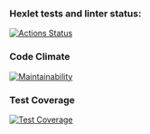 ### Hexlet tests and linter status:
[![Actions Status](https://github.com/mnm-is-aleks/python-project-50/actions/workflows/hexlet-check.yml/badge.svg)](https://github.com/mnm-is-aleks/python-project-50/actions)
### Code Climate
[![Maintainability](https://api.codeclimate.com/v1/badges/168abb9c4b766f3154c8/maintainability)](https://codeclimate.com/github/mnm-is-aleks/python-project-50/maintainability)
### Test Coverage
[![Test Coverage](https://api.codeclimate.com/v1/badges/168abb9c4b766f3154c8/test_coverage)](https://codeclimate.com/github/mnm-is-aleks/python-project-50/test_coverage)
